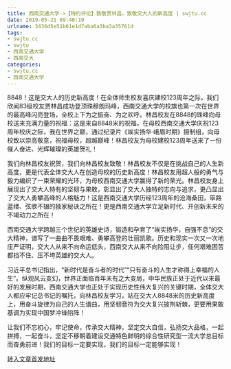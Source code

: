 ```yaml
---
title: 西南交通大学->【特约评论】致敬贾林昌，致敬交大人的新高度 | swjtu.cc
date: 2019-05-21 09:40:19
urlname: 3436d5e51b61e1d7aba6a3ba3a35761d
tags: 
- swjtu.cc
- swjtu
- 西南交通大学
- 西南交大
categories:
- swjtu.cc
- 西南交通大学
---
```



8848！这是交大人的历史新高度！在全体师生校友喜庆建校123周年之际，我们欣闻83级校友贾林昌成功登顶珠穆朗玛峰，西南交通大学的校旗也第一次在世界的最高峰闪亮登场，全校上下为之振奋、为之欢呼。林昌校友在8848的珠峰向母校送来充满力量的祝福：这是来自8848米的祝福，在母校西南交通大学庆祝123周年校庆之际，我在世界之巅，通过纪录片《竢实扬华·峨眉时期》摄制组，向母校致以崇高敬意，祝福母校，超越巅峰！林昌校友为母校建校123周年送来了一份催人奋进、光辉璀璨的英雄贺礼！

我们向林昌校友祝贺，我们向林昌校友致敬！林昌校友不仅是在挑战自己的人生新高度，更是代表全体交大人在创造母校的历史新高度！林昌校友用超人般的勇气与毅力编织了一束荣耀的光环，为母校西南交通大学赢得了新的荣光。林昌校友身上展现出了交大人特有的坚韧与果敢，彰显出了交大人独特的志向与追求，更凸显出了交大人勇攀高峰的人格魅力！这是西南交通大学历经123周年的沧海桑田，筚路蓝缕、弦歌不辍的独家秘诀之所在！更是西南交通大学立足新时代、开创新未来的不竭动力之所在！

西南交通大学跨越三个世纪的英雄史诗，锻造和孕育了“竢实扬华，自强不息”的交大精神，谱写了一曲曲不畏艰难、勇攀高登的壮丽凯歌。历史和现实一次又一次地庄严证明，交大人从来不向命运低头，西南交大从来不向险阻让步，任何艰难困苦都挡不住、压不垮英雄的交大人。

习近平总书记指出，“新时代是奋斗者的时代”“只有奋斗的人生才称得上幸福的人生”。纵观风云变幻，世界正面临百年未有之大变局，中华民族正处于近代以来最好的发展时期，西南交通大学也正处于实现历史性伟大复兴的关键时期，全体交大人都应牢记总书记的嘱托，向林昌校友学习，站在交大人8848米的历史新高度上，用奋斗旋律为自己的人生谱曲，用坚韧音符为交大复兴披荆斩棘，更要用果敢基调为实现中国梦冲锋陷阵！

让我们不忘初心，牢记使命，传承交大精神，坚定交大自信，弘扬交大品格，一起拼搏，一起奋斗，坚定不移朝着建设交通特色鲜明的综合性研究型一流大学总目标而奋勇前进！我们的目标一定要实现，我们的目标一定能够实现！





[转入文章首发地址](https://news.swjtu.edu.cn/shownews-18401.shtml)